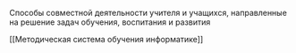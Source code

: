 Способы совместной деятельности учителя и учащихся, направленные на решение задач обучения, воспитания и развития

[[Методическая система обучения информатике]]